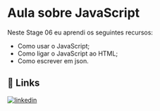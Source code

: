 # Aula sobre JavaScript

Neste Stage 06 eu aprendi os seguintes recursos:
- Como usar o JavaScript;
- Como ligar o JavaScript ao HTML;
- Como escrever em json.

## 🔗 Links
[![linkedin](https://img.shields.io/badge/linkedin-0A66C2?style=for-the-badge&logo=linkedin&logoColor=white)](https://www.linkedin.com/in/lara-smadeski-60a2632a0)

